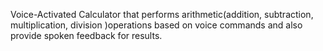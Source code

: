 Voice-Activated Calculator that performs arithmetic(addition, subtraction, multiplication, division )operations based on voice commands and also provide spoken feedback for results.